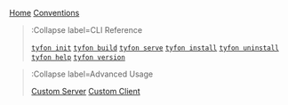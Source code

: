[Home](/)
[Conventions](/conventions)

> :Collapse label=CLI Reference
>
> [`tyfon init`](/cli/init)
> [`tyfon build`](/cli/build)
> [`tyfon serve`](/cli/serve)
> [`tyfon install`](/cli/install)
> [`tyfon uninstall`](/cli/uninstall)
> [`tyfon help`](/cli/help)
> [`tyfon version`](/cli/version)

> :Collapse label=Advanced Usage
>
> [Custom Server](/advanced/custom-server)
> [Custom Client](/advanced/custom-client)